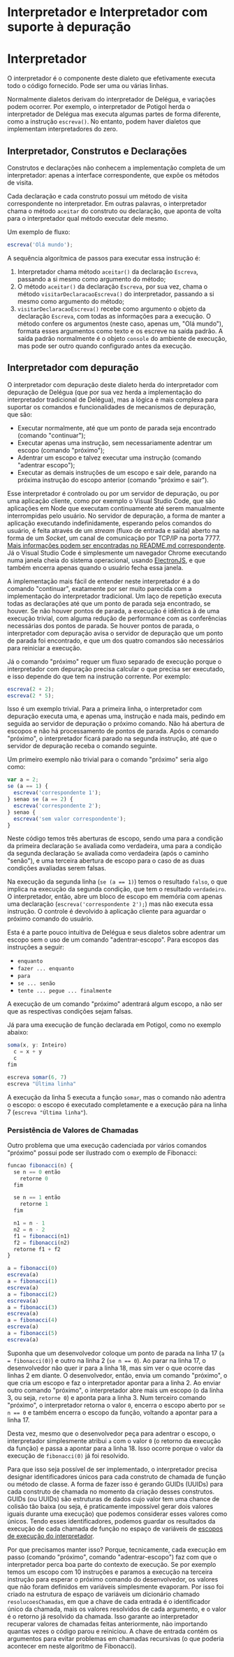 # Interpretador e Interpretador com suporte à depuração

# Interpretador

O interpretador é o componente deste dialeto que efetivamente executa todo o código fornecido. Pode ser uma ou várias linhas.

Normalmente dialetos derivam do interpretador de Delégua, e variações podem ocorrer. Por exemplo, o interpretador de Potigol herda o interpretador de Delégua mas executa algumas partes de forma diferente, como a instrução `escreva()`. No entanto, podem haver dialetos que implementam interpretadores do zero.

## Interpretador, Construtos e Declarações

Construtos e declarações não conhecem a implementação completa de um interpretador: apenas a interface correspondente, que expõe os métodos de visita.

Cada declaração e cada construto possui um método de visita correspondente no interpretador. Em outras palavras, o interpretador chama o método `aceitar` do construto ou declaração, que aponta de volta para o interpretador qual método executar dele mesmo.

Um exemplo de fluxo:

```js
escreva('Olá mundo');
```

A sequência algorítmica de passos para executar essa instrução é:

1. Interpretador chama método `aceitar()` da declaração `Escreva`, passando a si mesmo como argumento do método;
2. O método `aceitar()` da declaração `Escreva`, por sua vez, chama o método `visitarDeclaracaoEscreva()` do interpretador, passando a si mesmo como argumento do método;
3. `visitarDeclaracaoEscreva()` recebe como argumento o objeto da declaração `Escreva`, com todas as informações para a execução. O método confere os argumentos (neste caso, apenas um, "Olá mundo"), formata esses argumentos como texto e os escreve na saída padrão. A saída padrão normalmente é o objeto `console` do ambiente de execução, mas pode ser outro quando configurado antes da execução.

## Interpretador com depuração

O interpretador com depuração deste dialeto herda do interpretador com depuração de Delégua (que por sua vez herda a implementação do interpretador tradicional de Delégua), mas a lógica é mais complexa para suportar os comandos e funcionalidades de mecanismos de depuração, que são:

-   Executar normalmente, até que um ponto de parada seja encontrado (comando "continuar");
-   Executar apenas uma instrução, sem necessariamente adentrar um escopo (comando "próximo");
-   Adentrar um escopo e talvez executar uma instrução (comando "adentrar escopo");
-   Executar as demais instruções de um escopo e sair dele, parando na próxima instrução do escopo anterior (comando "próximo e sair").

Esse interpretador é controlado ou por um servidor de depuração, ou por uma aplicação cliente, como por exemplo o Visual Studio Code, que são aplicações em Node que executam continuamente até serem manualmente interrompidas pelo usuário. No servidor de depuração, a forma de manter a aplicação executando indefinidamente, esperando pelos comandos do usuário, é feita através de um _stream_ (fluxo de entrada e saída) aberto na forma de um _Socket_, um canal de comunicação por TCP/IP na porta 7777. [Mais informações podem ser encontradas no README.md correspondente](https://github.com/DesignLiquido/delegua/blob/principal/fontes/depuracao/README.md). Já o Visual Studio Code é simplesmente um navegador Chrome executando numa janela cheia do sistema operacional, usando [ElectronJS](https://www.electronjs.org), e que também encerra apenas quando o usuário fecha essa janela.

A implementação mais fácil de entender neste interpretador é a do comando "continuar", exatamente por ser muito parecida com a implementação do interpretador tradicional. Um laço de repetição executa todas as declarações até que um ponto de parada seja encontrado, se houver. Se não houver pontos de parada, a execução é idêntica à de uma execução trivial, com alguma redução de performance com as conferências necessárias dos pontos de parada. Se houver pontos de parada, o interpretador com depuração avisa o servidor de depuração que um ponto de parada foi encontrado, e que um dos quatro comandos são necessários para reiniciar a execução.

Já o comando "próximo" requer um fluxo separado de execução porque o interpretador com depuração precisa calcular o que precisa ser executado, e isso depende do que tem na instrução corrente. Por exemplo:

```js
escreva(2 + 2);
escreva(2 * 5);
```

Isso é um exemplo trivial. Para a primeira linha, o interpretador com depuração executa uma, e apenas uma, instrução e nada mais, pedindo em seguida ao servidor de depuração o próximo comando. Não há abertura de escopos e não há processamento de pontos de parada. Após o comando "próximo", o interpretador ficará parado na segunda instrução, até que o servidor de depuração receba o comando seguinte.

Um primeiro exemplo não trivial para o comando "próximo" seria algo como:

```js
var a = 2;
se (a == 1) {
  escreva('correspondente 1');
} senao se (a == 2) {
  escreva('correspondente 2');
} senao {
  escreva('sem valor correspondente');
}
```

Neste código temos três aberturas de escopo, sendo uma para a condição da primeira declaração `Se` avaliada como verdadeira, uma para a condição da segunda declaração `Se` avaliada como verdadeira (após o caminho "senão"), e uma terceira abertura de escopo para o caso de as duas condições avaliadas serem falsas.

Na execução da segunda linha (`se (a == 1)`) temos o resultado `falso`, o que implica na execução da segunda condição, que tem o resultado `verdadeiro`. O interpretador, então, abre um bloco de escopo em memória com apenas uma declaração (`escreva('correspondente 2');`) mas não executa essa instrução. O controle é devolvido à aplicação cliente para aguardar o próximo comando do usuário.

Esta é a parte pouco intuitiva de Delégua e seus dialetos sobre adentrar um escopo sem o uso de um comando "adentrar-escopo". Para escopos das instruções a seguir:

-   `enquanto`
-   `fazer ... enquanto`
-   `para`
-   `se ... senão`
-   `tente ... pegue ... finalmente`

A execução de um comando "próximo" adentrará algum escopo, a não ser que as respectivas condições sejam falsas.

Já para uma execução de função declarada em Potigol, como no exemplo abaixo:

```js
soma(x, y: Inteiro)
  c = x + y
  c
fim

escreva somar(6, 7)
escreva "Última linha"
```

A execução da linha 5 executa a função `somar`, mas o comando não adentra o escopo: o escopo é executado completamente e a execução pára na linha 7 (`escreva "Última linha"`).

### Persistência de Valores de Chamadas

Outro problema que uma execução cadenciada por vários comandos "próximo" possui pode ser ilustrado com o exemplo de Fibonacci:

```js
funcao fibonacci(n) {
  se n == 0 então
    retorne 0
  fim

  se n == 1 então
    retorne 1
  fim

  n1 = n - 1
  n2 = n - 2
  f1 = fibonacci(n1)
  f2 = fibonacci(n2)
  retorne f1 + f2
}

a = fibonacci(0)
escreva(a)
a = fibonacci(1)
escreva(a)
a = fibonacci(2)
escreva(a)
a = fibonacci(3)
escreva(a)
a = fibonacci(4)
escreva(a)
a = fibonacci(5)
escreva(a)
```

Suponha que um desenvolvedor coloque um ponto de parada na linha 17 (`a = fibonacci(0)`) e outro na linha 2 (`se n == 0`). Ao parar na linha 17, o desenvolvedor não quer ir para a linha 18, mas sim ver o que ocorre das linhas 2 em diante. O desenvolvedor, então, envia um comando "próximo", o que cria um escopo e faz o interpretador apontar para a linha 2. Ao enviar outro comando "próximo", o interpretador abre mais um escopo (o da linha 3, ou seja, `retorne 0`) e aponta para a linha 3. Num terceiro comando "próximo", o interpretador retorna o valor `0`, encerra o escopo aberto por `se n == 0` e também encerra o escopo da função, voltando a apontar para a linha 17.

Desta vez, mesmo que o desenvolvedor peça para adentrar o escopo, o interpretador simplesmente atribui `a` com o valor `0` (o retorno da execução da função) e passa a apontar para a linha 18. Isso ocorre porque o valor da execução de `fibonacci(0)` já foi resolvido.

Para que isso seja possível de ser implementado, o interpretador precisa designar identificadores únicos para cada construto de chamada de função ou método de classe. A forma de fazer isso é gerando GUIDs (UUIDs) para cada construto de chamada no momento da criação desses construtos. GUIDs (ou UUIDs) são estruturas de dados cujo valor tem uma chance de colisão tão baixa (ou seja, é praticamente impossível gerar dois valores iguais durante uma execução) que podemos considerar esses valores como únicos. Tendo esses identificadores, podemos guardar os resultados da execução de cada chamada de função no espaço de variáveis de [escopos de execução do interpretador](https://github.com/DesignLiquido/delegua/blob/principal/fontes/interfaces/escopo-execucao.ts).

Por que precisamos manter isso? Porque, tecnicamente, cada execução em passo (comando "próximo", comando "adentrar-escopo") faz com que o interpretador perca boa parte do contexto de execução. Se por exemplo temos um escopo com 10 instruções e paramos a execução na terceira instrução para esperar o próximo comando do desenvolvedor, os valores que não foram definidos em variáveis simplesmente evaporam. Por isso foi criado na estrutura de espaço de variáveis um dicionário chamado `resolucoesChamadas`, em que a chave de cada entrada é o identificador único da chamada, mais os valores resolvidos de cada argumento, e o valor é o retorno já resolvido da chamada. Isso garante ao interpretador recuperar valores de chamadas feitas anteriormente, não importando quantas vezes o código parou e reiniciou. A chave de entrada contém os argumentos para evitar problemas em chamadas recursivas (o que poderia acontecer em neste algoritmo de Fibonacci).
